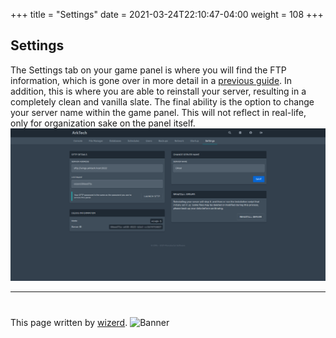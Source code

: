 +++
title = "Settings"
date =  2021-03-24T22:10:47-04:00
weight = 108
+++

## Settings
The Settings tab on your game panel is where you will find the FTP information, which is gone over in more detail in a [previous guide](/game-servers/dashboard/file-management). In addition, this is where you are able to reinstall your server, resulting in a completely clean and vanilla slate. The final ability is the option to change your server name within the game panel. This will not reflect in real-life, only for organization sake on the panel itself.
![Screenshot](/game-servers/images/settings.png)

---
#
This page written by [wizerd](/contributors/wizerd/).
![Banner](/images/fishy.gif)
